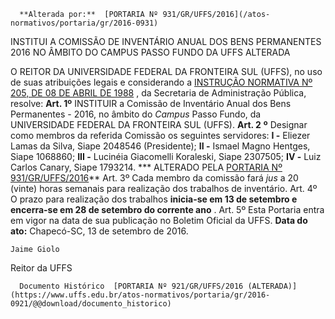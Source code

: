       **Alterada por:**  [PORTARIA Nº 931/GR/UFFS/2016](/atos-normativos/portaria/gr/2016-0931) 

   INSTITUI A COMISSÃO DE INVENTÁRIO ANUAL DOS BENS PERMANENTES 2016 NO ÂMBITO DO CAMPUS PASSO FUNDO DA UFFS ALTERADA  

 O REITOR DA UNIVERSIDADE FEDERAL DA FRONTEIRA SUL (UFFS), no uso de suas atribuições legais e considerando a [INSTRUÇÃO NORMATIVA Nº 205, DE 08 DE ABRIL DE 1988](http://www.comprasnet.gov.br/legislacao/in/in205_88.htm)  , da Secretaria de Administração Pública, resolve:   **Art. 1º** INSTITUIR a Comissão de Inventário Anual dos Bens Permanentes - 2016, no âmbito do *Campus* Passo Fundo, da UNIVERSIDADE FEDERAL DA FRONTEIRA SUL (UFFS).  **Art. 2**  **º**  Designar como membros da referida Comissão os seguintes servidores:   **I -**  Eliezer Lamas da Silva, Siape 2048546 (Presidente);   **II -**  Ismael Magno Hentges, Siape 1068860;   **III -**  Lucinéia Giacomelli Koraleski, Siape 2307505;   **IV -**  Luiz Carlos Canary, Siape 1793214.  *** ALTERADO PELA [PORTARIA Nº 931/GR/UFFS/2016](https://www.uffs.edu.br/atos-normativos/portaria/gr/2016-0931)**    Art. 3º Cada membro da comissão fará *jus* a 20 (vinte) horas semanais para realização dos trabalhos de inventário.   Art. 4º O prazo para realização dos trabalhos **inicia-se em 13 de setembro e encerra-se em 28 de setembro do corrente ano** .   Art. 5º Esta Portaria entra em vigor na data de sua publicação no Boletim Oficial da UFFS.      **Data do ato:** Chapecó-SC, 13 de setembro de 2016.   
 

    Jaime Giolo   
 Reitor da UFFS 

      Documento Histórico  [PORTARIA Nº 921/GR/UFFS/2016 (ALTERADA)](https://www.uffs.edu.br/atos-normativos/portaria/gr/2016-0921/@@download/documento_historico)     
      